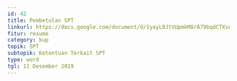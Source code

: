 ```yaml
---
id: 42
title: Pembetulan SPT
linkurl: https://docs.google.com/document/d/1yayL0JtVUpmkM8rA79bqdCTXsAjrXBhL33MX6Zh5YV4/edit?usp=drivesdk
fitur: resume
category: kup
topik: SPT
subtopik: Ketentuan Terkait SPT
type: word
tgl: 11 Desember 2019
---
```


